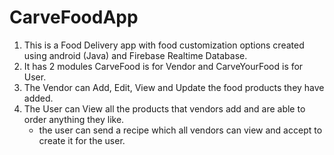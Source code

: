 # CarveFoodApp
1. This is a Food Delivery app with food customization options created using android (Java) and Firebase Realtime Database. 
2. It has 2 modules CarveFood is for Vendor and CarveYourFood is for User.
3. The Vendor can Add, Edit, View and Update the food products they have added.
4. The User can View all the products that vendors add and are able to order anything they like.
    - the user can send a recipe which all vendors can view and accept to create it for the user.
